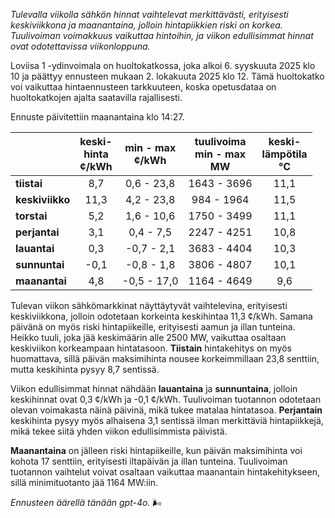 *Tulevalla viikolla sähkön hinnat vaihtelevat merkittävästi, erityisesti keskiviikkona ja maanantaina, jolloin hintapiikkien riski on korkea. Tuulivoiman voimakkuus vaikuttaa hintoihin, ja viikon edullisimmat hinnat ovat odotettavissa viikonloppuna.*

Loviisa 1 -ydinvoimala on huoltokatkossa, joka alkoi 6. syyskuuta 2025 klo 10 ja päättyy ennusteen mukaan 2. lokakuuta 2025 klo 12. Tämä huoltokatko voi vaikuttaa hintaennusteen tarkkuuteen, koska opetusdataa on huoltokatkojen ajalta saatavilla rajallisesti.

Ennuste päivitettiin maanantaina klo 14:27.

|             | keski-<br>hinta<br>¢/kWh | min - max<br>¢/kWh | tuulivoima<br>min - max<br>MW | keski-<br>lämpötila<br>°C |
|:-------------|:----------------:|:----------------:|:-------------:|:-------------:|
| **tiistai**  | 8,7             | 0,6 - 23,8       | 1643 - 3696   | 11,1          |
| **keskiviikko** | 11,3            | 4,2 - 23,8       | 984 - 1964    | 11,5          |
| **torstai**  | 5,2             | 1,6 - 10,6       | 1750 - 3499   | 11,1          |
| **perjantai** | 3,1             | 0,4 - 7,5        | 2247 - 4251   | 10,8          |
| **lauantai** | 0,3             | -0,7 - 2,1       | 3683 - 4404   | 10,3          |
| **sunnuntai** | -0,1            | -0,8 - 1,8       | 3806 - 4807   | 10,1          |
| **maanantai** | 4,8             | -0,5 - 17,0      | 1164 - 4649   | 9,6           |

Tulevan viikon sähkömarkkinat näyttäytyvät vaihtelevina, erityisesti keskiviikkona, jolloin odotetaan korkeinta keskihintaa 11,3 ¢/kWh. Samana päivänä on myös riski hintapiikeille, erityisesti aamun ja illan tunteina. Heikko tuuli, joka jää keskimäärin alle 2500 MW, vaikuttaa osaltaan keskiviikon korkeampaan hintatasoon. **Tiistain** hintakehitys on myös huomattava, sillä päivän maksimihinta nousee korkeimmillaan 23,8 senttiin, mutta keskihinta pysyy 8,7 sentissä.

Viikon edullisimmat hinnat nähdään **lauantaina** ja **sunnuntaina**, jolloin keskihinnat ovat 0,3 ¢/kWh ja -0,1 ¢/kWh. Tuulivoiman tuotannon odotetaan olevan voimakasta näinä päivinä, mikä tukee matalaa hintatasoa. **Perjantain** keskihinta pysyy myös alhaisena 3,1 sentissä ilman merkittäviä hintapiikkejä, mikä tekee siitä yhden viikon edullisimmista päivistä.

**Maanantaina** on jälleen riski hintapiikeille, kun päivän maksimihinta voi kohota 17 senttiin, erityisesti iltapäivän ja illan tunteina. Tuulivoiman tuotannon vaihtelut voivat osaltaan vaikuttaa maanantain hintakehitykseen, sillä minimituotanto jää 1164 MW:iin.

*Ennusteen äärellä tänään gpt-4o.* 🌬️
